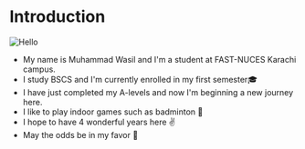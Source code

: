 # Introduction 
![Hello](https://www.hubspot.com/hubfs/write-stronger-introductions.jpg)




- My name is Muhammad Wasil and I'm a student at FAST-NUCES Karachi campus.
- I study BSCS and I'm currently enrolled in my first semester🎓
- I have just completed my A-levels and now I'm beginning a new journey here.
- I like to play indoor games such as badminton 🏸
- I hope to have 4 wonderful years here :v: 
- May the odds be in my favor 🙏
